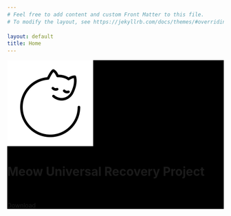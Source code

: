 ```yaml
---
# Feel free to add content and custom Front Matter to this file.
# To modify the layout, see https://jekyllrb.com/docs/themes/#overriding-theme-defaults

layout: default
title: Home
---
```

<div class="hero hero min-h-screen text-neutral-content" style="background-color:black">
    <div class="hero-overlay bg-orange-500 bg-opacity-40"></div>
    <div class="hero-content text-center">
    <div class="max-w-md">
        <div class="avatar">
            <div class="w-50">
                <img src="/assets/favicon.svg">
            </div>
        </div>
        <h1 class="text-5xl font-bold">Meow Universal Recovery Project</h1><br><br>
        <a class="btn btn-neutral-content" role="button" href="/download"><i class="bi bi-download"></i> Download</a>
    </div>
    </div>
</div>